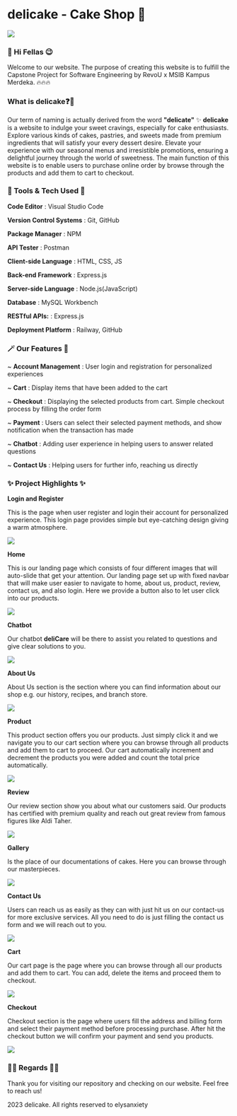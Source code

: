 # delicake - Cake Shop 🧁
![](/assets/images/giphy.gif)

### 👋 Hi Fellas 😉
Welcome to our website. The purpose of creating this website is to fulfill the Capstone Project for Software Engineering by RevoU x MSIB Kampus Merdeka. 🔥🔥🔥

### What is delicake❓🥶
Our term of naming is actually derived from the word **"delicate"** ✨
**delicake** is a website to indulge your sweet cravings, especially for cake enthusiasts. Explore various kinds of cakes, pastries, and sweets made from premium ingredients that will satisfy your every dessert desire. Elevate your experience with our seasonal menus and irresistible promotions, ensuring a delightful journey through the world of sweetness.
The main function of this website is to enable users to purchase online order by browse through the products and add them to cart to checkout. 




### 🚀 Tools & Tech Used 🚀
**Code Editor** : Visual Studio Code

**Version Control Systems** : Git, GitHub

**Package Manager** : NPM

**API Tester** : Postman

**Client-side Language** : HTML, CSS, JS

**Back-end Framework** : Express.js

**Server-side Language** : Node.js(JavaScript)

**Database** : MySQL Workbench

**RESTful APIs:** : Express.js

**Deployment Platform** : Railway, GitHub





### 🪄 Our Features 🎲
~ **Account Management** : User login and registration for personalized experiences

~ **Cart** : Display items that have been added to the cart

~ **Checkout** : Displaying the selected products from cart. Simple checkout process by filling the order form

~ **Payment**  : Users can select their selected payment methods, and show notification when the transaction has made

~ **Chatbot** : Adding user experience in helping users to answer related questions

~ **Contact Us** : Helping users for further info, reaching us directly





### ✨ Project Highlights ✨

**Login and Register**

This is the page when user register and login their account for personalized experience. This login page provides simple but eye-catching design giving a warm atmosphere.

![](/pictures/login_register.png)


**Home**

This is our landing page which consists of four different images that will auto-slide that get your attention. Our landing page set up with fixed navbar that will make user easier to navigate to home, about us, product, review, contact us, and also login. Here we provide a button also to let user click into our products.

![](/pictures/landing%20page.png)


**Chatbot**

Our chatbot **deliCare** will be there to assist you related to questions and give clear solutions to you.

![](/pictures/chatbot.png)


**About Us**

About Us section is the section where you can find information about our shop e.g. our history, recipes, and branch store.

![](/pictures/about%20us.png)


**Product**

This product section offers you our products. Just simply click it and we navigate you to our cart section where you can browse through all products and add them to cart to proceed. Our cart automatically increment and decrement the products you were added and count the total price automatically.

![](/pictures/product.png)


**Review**

Our review section show you about what our customers said. Our products has certified with premium quality and reach out great review from famous figures like Aldi Taher.

![](/pictures/review.png)


**Gallery**

Is the place of our documentations of cakes. Here you can browse through our masterpieces.

![](/pictures/gallery.png)


**Contact Us**

Users can reach us as easily as they can with just hit us on our contact-us for more exclusive services.
All you need to do is just filling the contact us form and we will reach out to you.

![](/pictures/contact%20us.png)


**Cart**

Our cart page is the page where you can browse through all our products and add them to cart. You can add, delete the items and proceed them to checkout. 

![](/pictures/cart.png)


**Checkout**

Checkout section is the page where users fill the address and billing form and select their payment method before processing purchase. After hit the checkout button we will confirm your payment and send you products.

![](/pictures/checkout.png)


### 🙋‍♀️ Regards 🙇‍♂️
Thank you for visiting our repository and checking on our website. Feel free to reach us!

2023 delicake. All rights reserved to elysanxiety













